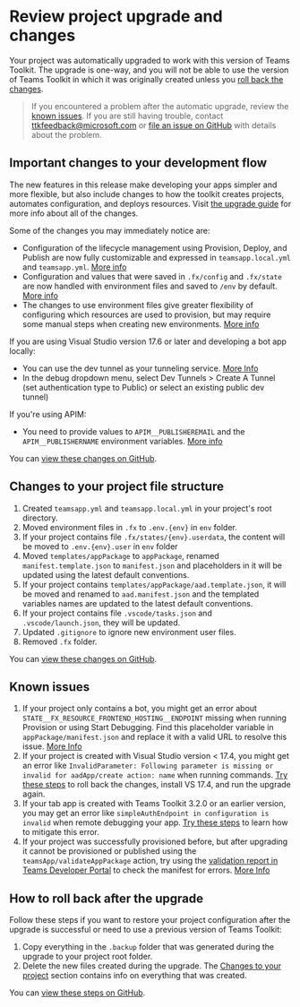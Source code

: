 # Review project upgrade and changes

Your project was automatically upgraded to work with this version of Teams Toolkit. The upgrade is one-way, and you will not be able to use the version of Teams Toolkit in which it was originally created unless you [roll back the changes](#how-to-roll-back-after-the-upgrade).

> If you encountered a problem after the automatic upgrade, review the [known issues](https://aka.ms/teams-toolkit-5.0-upgrade#known-issues). If you are still having trouble, contact ttkfeedback@microsoft.com or [file an issue on GitHub](https://github.com/officedev/teamsfx/issues) with details about the problem.

## Important changes to your development flow

The new features in this release make developing your apps simpler and more flexible, but also include changes to how the toolkit creates projects, automates configuration, and deploys resources. Visit [the upgrade guide](https://aka.ms/teamsfx-v5.0-guide) for more info about all of the changes.

Some of the changes you may immediately notice are:

* Configuration of the lifecycle management using Provision, Deploy, and Publish are now fully customizable and expressed in `teamsapp.local.yml` and `teamsapp.yml`. [More info](https://aka.ms/teamsfx-v5.0-guide#project-files)
* Configuration and values that were saved in `.fx/config` and `.fx/state` are now handled with environment files and saved to `/env` by default. [More info](https://aka.ms/teams-toolkit-5.0-upgrade#environment-management)
* The changes to use environment files give greater flexibility of configuring which resources are used to provision, but may require some manual steps when creating new environments. [More info](https://aka.ms/teams-toolkit-5.0-upgrade#environment-management)

If you are using Visual Studio version 17.6 or later and developing a bot app locally:
* You can use the dev tunnel as your tunneling service. [More Info](https://aka.ms/vs-dev-tunnel-guidance)
* In the debug dropdown menu, select Dev Tunnels > Create A Tunnel (set authentication type to Public) or select an existing public dev tunnel)

If you're using APIM:
* You need to provide values to `APIM__PUBLISHEREMAIL` and the `APIM__PUBLISHERNAME` environment variables. [More info](https://aka.ms/teams-toolkit-5.0-upgrade#provision-apim-service)

You can [view these changes on GitHub](https://aka.ms/teams-toolkit-5.0-upgrade#feature-changes-that-impact-your-development-flow).

## Changes to your project file structure

1. Created `teamsapp.yml` and `teamsapp.local.yml` in your project's root directory.
2. Moved environment files in `.fx` to `.env.{env}` in `env` folder.
3. If your project contains file `.fx/states/{env}.userdata`, the content will be moved to `.env.{env}.user` in `env` folder
4. Moved `templates/appPackage` to `appPackage`, renamed `manifest.template.json` to `manifest.json` and placeholders in it will be updated using the latest default conventions.
5. If your project contains `templates/appPackage/aad.template.json`, it will be moved and renamed to `aad.manifest.json` and the templated variables names are updated to the latest default conventions.
6. If your project contains file `.vscode/tasks.json` and `.vscode/launch.json`, they will be updated.
7. Updated `.gitignore` to ignore new environment user files.
8. Removed `.fx` folder.

You can [view these changes on GitHub](https://aka.ms/teams-toolkit-5.0-upgrade#file-changes).

## Known issues

1. If your project only contains a bot, you might get an error about `STATE__FX_RESOURCE_FRONTEND_HOSTING__ENDPOINT` missing when running Provision or using Start Debugging. Find this placeholder variable in `appPackage/manifest.json` and replace it with a valid URL to resolve this issue. [More Info](https://aka.ms/teams-toolkit-5.0-upgrade#state__fx_resource_frontend_hosting__endpoint-missing-error-in-some-projects)
2. If your project is created with Visual Studio version < 17.4, you might get an error like `InvalidParameter: Following parameter is missing or invalid for aadApp/create action: name` when running commands. [Try these steps](#how-to-roll-back-after-the-upgrade) to roll back the changes, install VS 17.4, and run the upgrade again.
3. If your tab app is created with Teams Toolkit 3.2.0 or an earlier version, you may get an error like `simpleAuthEndpoint in configuration is invalid` when remote debugging your app. [Try these steps](https://aka.ms/teams-toolkit-5.0-upgrade#simpleauthendpoint-in-configuration-is-invalid) to learn how to mitigate this error.
4. If your project was successfully provisioned before, but after upgrading it cannot be provisioned or published using the `teamsApp/validateAppPackage` action, try using the [validation report in Teams Developer Portal](https://dev.teams.microsoft.com/validation) to check the manifest for errors. [More Info](https://aka.ms/teams-toolkit-5.0-upgrade#teamsappvalidateapppackage-failed-error)

## How to roll back after the upgrade

Follow these steps if you want to restore your project configuration after the upgrade is successful or need to use a previous version of Teams Toolkit:
1. Copy everything in the `.backup` folder that was generated during the upgrade to your project root folder.
2. Delete the new files created during the upgrade. The [Changes to your project](#changes-to-your-project) section contains info on everything that was created.

You can [view these steps on GitHub](https://aka.ms/teams-toolkit-5.0-upgrade#how-to-roll-back).
